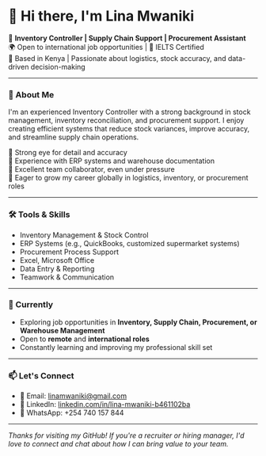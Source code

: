 # 👋 Hi there, I'm Lina Mwaniki

🎯 **Inventory Controller | Supply Chain Support | Procurement Assistant**  
🌍 Open to international job opportunities | 💬 IELTS Certified  
📍 Based in Kenya | Passionate about logistics, stock accuracy, and data-driven decision-making  

---

### 🧾 About Me

I'm an experienced Inventory Controller with a strong background in stock management, inventory reconciliation, and procurement support. I enjoy creating efficient systems that reduce stock variances, improve accuracy, and streamline supply chain operations.

🔹 Strong eye for detail and accuracy  
🔹 Experience with ERP systems and warehouse documentation  
🔹 Excellent team collaborator, even under pressure  
🔹 Eager to grow my career globally in logistics, inventory, or procurement roles

---

### 🛠️ Tools & Skills
- Inventory Management & Stock Control  
- ERP Systems (e.g., QuickBooks, customized supermarket systems)  
- Procurement Process Support  
- Excel, Microsoft Office  
- Data Entry & Reporting  
- Teamwork & Communication  

---

### 🌱 Currently
- Exploring job opportunities in **Inventory, Supply Chain, Procurement, or Warehouse Management**  
- Open to **remote** and **international roles**  
- Constantly learning and improving my professional skill set  

---

### 📫 Let's Connect
- 📧 Email: [linamwaniki@gmail.com](mailto:linamwaniki@gmail.com)  
- 💼 LinkedIn: [linkedin.com/in/lina-mwaniki-b461102ba](https://www.linkedin.com/in/lina-mwaniki-b461102ba)  
- 📱 WhatsApp: +254 740 157 844  

---

*Thanks for visiting my GitHub! If you're a recruiter or hiring manager, I'd love to connect and chat about how I can bring value to your team.*
